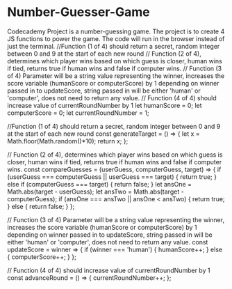 # Number-Guesser-Game
Codecademy Project is a number-guessing game.
The project is to create 4 JS functions to power the game. The code will run in the browser instead of just the terminal.
//Function (1 of 4) should return a secret, random integer between 0 and 9 at the start of each new round
// Function (2 of 4), determines which player wins based on which guess is closer, human wins if tied, returns true if human wins and false if computer wins.
// Function (3 of 4) Parameter will be a string value representing the winner, increases the score variable (humanScore or computerScore) by 1 depending on winner passed in to updateScore, string passed in will be either 'human' or 'computer', does not need to return any value.
// Function (4 of 4) should increase value of currentRoundNumber by 1
let humanScore = 0;
let computerScore = 0;
let currentRoundNumber = 1;

//Function (1 of 4) should return a secret, random integer between 0 and 9 at the start of each new round
const generateTarget = () => {
    let x = Math.floor(Math.random()*10);
    return x;
  };  
  
// Function (2 of 4), determines which player wins based on which guess is closer, human wins if tied, returns true if human wins and false if computer wins.
const compareGuesses = (userGuess, computerGuess, target) => {
      if (userGuess === computerGuess || userGuess === target) {
          return true;
      } else if (computerGuess === target) {
          return false;
      }
      let ansOne = Math.abs(target - userGuess);
      let ansTwo = Math.abs(target - computerGuess);
      if (ansOne === ansTwo || ansOne < ansTwo) {
          return true;
      } else {
          return false;
      }
  };
  
// Function (3 of 4) Parameter will be a string value representing the winner, increases the score variable (humanScore or computerScore) by 1 depending on winner passed in to updateScore, string passed in will be either 'human' or 'computer', does not need to return any value.
const updateScore = winner => {
    if (winner === 'human') {
        humanScore++;
    } else {
        computerScore++;
    }
};
  
// Function (4 of 4) should increase value of currentRoundNumber by 1
const advanceRound = () => {
    currentRoundNumber++;
};  
